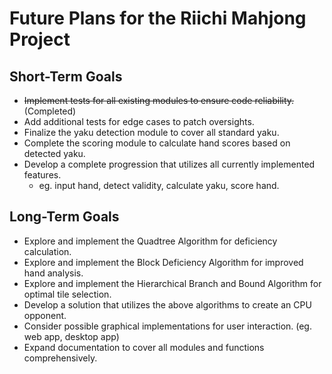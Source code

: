 # Future Plans for the Riichi Mahjong Project

## Short-Term Goals

- ~~Implement tests for all existing modules to ensure code reliability.~~ (Completed)
- Add additional tests for edge cases to patch oversights.
- Finalize the yaku detection module to cover all standard yaku.
- Complete the scoring module to calculate hand scores based on detected yaku.
- Develop a complete progression that utilizes all currently implemented features.
  - eg. input hand, detect validity, calculate yaku, score hand.

## Long-Term Goals

- Explore and implement the Quadtree Algorithm for deficiency calculation.
- Explore and implement the Block Deficiency Algorithm for improved hand analysis.
- Explore and implement the Hierarchical Branch and Bound Algorithm for optimal tile selection.
- Develop a solution that utilizes the above algorithms to create an CPU opponent.
- Consider possible graphical implementations for user interaction. (eg. web app, desktop app)
- Expand documentation to cover all modules and functions comprehensively.
